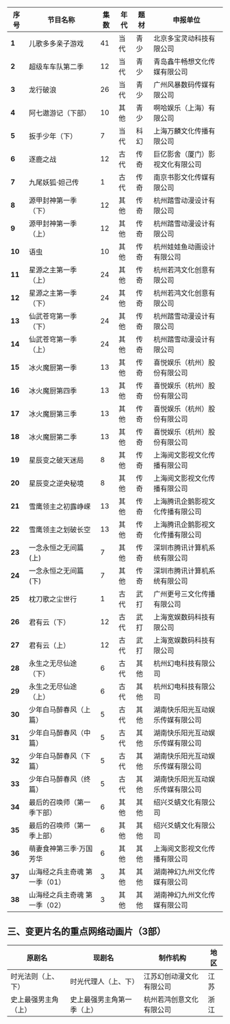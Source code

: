  序号 | 节目名称 | 集数 | 年代 | 题材 | 申报单位 
---|---|---|---|---|---
 **1** | 儿歌多多亲子游戏 | 41 | 当代 | 青少 | 北京多宝灵动科技有限公司 
 **2** | 超级车车队第二季 | 12 | 当代 | 青少 | 青岛鑫牛畅想文化传媒有限公司 
 **3** | 龙行破浪 | 26 | 当代 | 青少 | 广州风暴数码传媒有限公司 
 **4** | 阿七遨游记（下部） | 10 | 其他 | 青少 | 啊哈娱乐（上海）有限公司 
 **5** | 扳手少年（下） | 7 | 当代 | 科幻 | 上海万麟文化传播有限公司 
 **6** | 逐鹿之战 | 12 | 古代 | 传奇 | 巨亿影舍（厦门）影视文化有限公司 
 **7** | 九尾妖狐·妲己传 | 1 | 古代 | 传奇 | 南京书影文化传媒有限公司 
 **8** | 源甲封神第一季（下） | 12 | 其他 | 传奇 | 杭州踏雪动漫设计有限公司 
 **9** | 源甲封神第一季（上） | 12 | 其他 | 传奇 | 杭州踏雪动漫设计有限公司 
 **10** | 语虫 | 10 | 其他 | 传奇 | 杭州娃娃鱼动画设计有限公司 
 **11** | 星源之主第一季（上） | 24 | 其他 | 传奇 | 杭州若鸿文化创意有限公司 
 **12** | 星源之主第一季（下） | 24 | 其他 | 传奇 | 杭州若鸿文化创意有限公司 
 **13** | 仙武苍穹第一季（下） | 24 | 其他 | 传奇 | 杭州踏雪动漫设计有限公司 
 **14** | 仙武苍穹第一季（上） | 24 | 其他 | 传奇 | 杭州踏雪动漫设计有限公司 
 **15** | 冰火魔厨第一季 | 13 | 其他 | 传奇 | 喜悦娱乐（杭州）股份有限公司 
 **16** | 冰火魔厨第四季 | 13 | 其他 | 传奇 | 喜悦娱乐（杭州）股份有限公司 
 **17** | 冰火魔厨第三季 | 13 | 其他 | 传奇 | 喜悦娱乐（杭州）股份有限公司 
 **18** | 冰火魔厨第二季 | 13 | 其他 | 传奇 | 喜悦娱乐（杭州）股份有限公司 
 **19** | 星辰变之破天迷局 | 8 | 其他 | 传奇 | 上海阅文影视文化传播有限公司 
 **20** | 星辰变之逆央秘境 | 8 | 其他 | 传奇 | 上海阅文影视文化传播有限公司 
 **21** | 雪鹰领主之初露峥嵘 | 13 | 其他 | 传奇 | 上海腾讯企鹅影视文化传播有限公司 
 **22** | 雪鹰领主之划破长空 | 13 | 其他 | 传奇 | 上海腾讯企鹅影视文化传播有限公司 
 **23** | 一念永恒之无间篇(上) | 7 | 其他 | 传奇 | 深圳市腾讯计算机系统有限公司 
 **24** | 一念永恒之无间篇(下) | 7 | 其他 | 传奇 | 深圳市腾讯计算机系统有限公司 
 **25** | 枕刀歌之尘世行 | 1 | 古代 | 武打 | 广州更号三文化传播有限公司 
 **26** | 君有云（下） | 12 | 古代 | 武打 | 上海宽娱数码科技有限公司 
 **27** | 君有云（上） | 12 | 古代 | 武打 | 上海宽娱数码科技有限公司 
 **28** | 永生之无尽仙途（下） | 6 | 古代 | 其他 | 杭州幻电科技有限公司 
 **29** | 永生之无尽仙途（上） | 6 | 古代 | 其他 | 杭州幻电科技有限公司 
 **30** | 少年白马醉春风（上篇） | 5 | 古代 | 其他 | 湖南快乐阳光互动娱乐传媒有限公司 
 **31** | 少年白马醉春风（中篇） | 5 | 古代 | 其他 | 湖南快乐阳光互动娱乐传媒有限公司 
 **32** | 少年白马醉春风（下篇） | 5 | 古代 | 其他 | 湖南快乐阳光互动娱乐传媒有限公司 
 **33** | 少年白马醉春风（终篇） | 5 | 古代 | 其他 | 湖南快乐阳光互动娱乐传媒有限公司 
 **34** | 最后的召唤师（第一季下部） | 6 | 其他 | 其他 | 绍兴爻蜻文化有限公司 
 **35** | 最后的召唤师（第一季上部） | 6 | 其他 | 其他 | 绍兴爻蜻文化有限公司 
 **36** | 萌妻食神第三季·万国芳华 | 6 | 其他 | 其他 | 上海阅文影视文化传播有限公司 
 **37** | 山海经之兵主奇魂 第一季（01） | 3 | 其他 | 其他 | 湖南神幻九州文化传媒有限公司 
 **38** | 山海经之兵主奇魂 第一季（02） | 3 | 其他 | 其他 | 湖南神幻九州文化传媒有限公司 

## 三、变更片名的重点网络动画片（3部）
 原剧名 | 现剧名 | 制作机构 | 地区 
---|---|---|---
 时光法则（上、下） | 时光代理人（上、下） | 江苏幻创动漫文化有限公司 | 江苏 
 史上最强男主角（上） | 史上最强男主角第一季（上） | 杭州若鸿创意文化有限公司 | 浙江 
